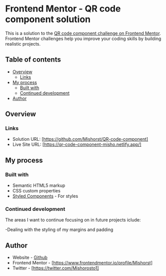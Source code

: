 # Frontend Mentor - QR code component solution

This is a solution to the [QR code component challenge on Frontend Mentor](https://www.frontendmentor.io/challenges/qr-code-component-iux_sIO_H). Frontend Mentor challenges help you improve your coding skills by building realistic projects.

## Table of contents

- [Overview](#overview)
  - [Links](#links)
- [My process](#my-process)
  - [Built with](#built-with)
  - [Continued development](#continued-development)
- [Author](#author)

## Overview

### Links

- Solution URL: [https://github.com/Mishorst/QR-code-component]
- Live Site URL: [https://qr-code-component-misho.netlify.app/]

## My process

### Built with

- Semantic HTML5 markup
- CSS custom properties
- [Styled Components](https://styled-components.com/) - For styles

### Continued development

The areas I want to continue focusing on in future projects iclude:

-Dealing with the styling of my margins and padding

## Author

- Website - [Github](https://github.com/Mishorst/QR-code-component.git)
- Frontend Mentor - [https://www.frontendmentor.io/profile/Mishorst]
- Twitter - [https://twitter.com/Mishorosto1]
